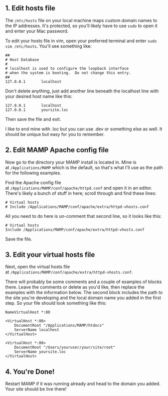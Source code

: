 ## 1. Edit hosts file

The `/etc/hosts` file on your local machine maps custom domain names to the IP addresses. It's protected, so you'll likely have to use `sudo` to open it and enter your Mac password.

To edit your hosts file in vim, open your preferred terminal and enter `sudo vim /etc/hosts`. You'll see something like:

```
##
# Host Database
#
# localhost is used to configure the loopback interface
# when the system is booting.  Do not change this entry.
##
127.0.0.1       localhost

```

Don't delete anything, just add another line beneath the localhost line with your desired host name like this:

```
127.0.0.1       localhost
127.0.0.1       yoursite.loc

```

Then save the file and exit.

I like to end mine with .loc but you can use .dev or something else as well. It should be unique but easy for you to remember.

## 2. Edit MAMP Apache config file

Now go to the directory your MAMP install is located in. Mine is at `/Applications/MAMP` which is the default, so that's what I'll use as the path for the following examples.

Find the Apache config file at `/Applications/MAMP/conf/apache/httpd.conf` and open it in an editor. There's likely a bunch of stuff in here; scroll through and find these lines:

```
# Virtual hosts
# Include /Applications/MAMP/conf/apache/extra/httpd-vhosts.conf

```

All you need to do here is un-comment that second line, so it looks like this:

```
# Virtual hosts
Include /Applications/MAMP/conf/apache/extra/httpd-vhosts.conf

```

Save the file.

## 3. Edit your virtual hosts file

Next, open the virtual hosts file at `/Applications/MAMP/conf/apache/extra/httpd-vhosts.conf`.

There will probably be some comments and a couple of examples of blocks there. Leave the comments or delete as you'd like, then replace the examples with the information below. The second block includes the path to the site you're developing and the local domain name you added in the first step. So your file should look something like this:

```
NameVirtualHost *:80

<VirtualHost *:80>
    DocumentRoot "/Applications/MAMP/htdocs"
    ServerName localhost
</VirtualHost>

<VirtualHost *:80>
    DocumentRoot "/Users/youruser/your/site/root"
    ServerName yoursite.loc
</VirtualHost>

```

## 4. You're Done!

Restart MAMP if it was running already and head to the domain you added. Your site should be live there!
